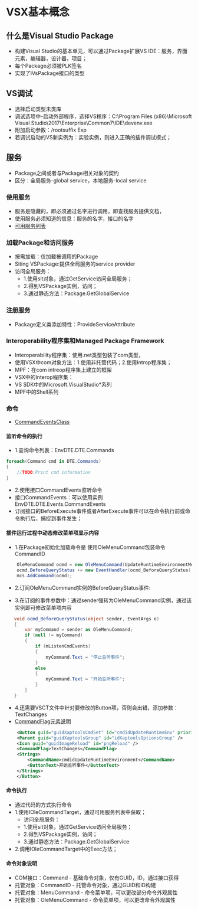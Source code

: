 # VSX基本概念

## 什么是Visual Studio Package

- 构建Visual Studio的基本单元，可以通过Package扩展VS IDE：服务，界面元素，编辑器，设计器，项目；
- 每个Package必须被PLK签名
- 实现了IVsPackage接口的类型

## VS调试

- 选择启动类型未类库
- 调试选项中-启动外部程序，选择VS程序：C:\Program Files (x86)\Microsoft Visual Studio\2017\Enterprise\Common7\IDE\devenv.exe
- 附加启动参数：/rootsuffix Exp
- 若调试启动的VS新实例为：实验实例，则进入正确的插件调试模式；

## 服务

- Package之间或者与Package相关对象的契约
- 区分：全局服务-global service，本地服务-local service

### 使用服务

- 服务是隐藏的，即必须通过名字进行调用，即查找服务提供文档，
- 使用服务必须知道的信息：服务的名字，接口的名字
- [可用服务列表](https://docs.microsoft.com/zh-cn/visualstudio/extensibility/internals/list-of-available-services)

### 加载Package和访问服务

- 按需加载：仅加载被调用的Package
- Siting VSPackage:提供全局服务的service provider
- 访问全局服务：
  - 1.使用sit对象，通过GetService访问全局服务；
  - 2.得到VSPackage实例，访问；
  - 3.通过静态方法：Package.GetGlobalService

### 注册服务

- Package定义类添加特性：ProvideServiceAttribute

### Interoperability程序集和Managed Package Framework

- Interoperability程序集：使用.net类型包装了com类型，
- 使用VSX中com对象方法：1.使用非托管代码；2.使用Introp程序集；
- MPF：在com intreop程序集上建立的框架
- VSX中的Interop程序集：
- VS SDK中的Microsoft.VisualStudio*系列
- MPF中的Shell系列

### 命令

- [CommandEventsClass](https://docs.microsoft.com/zh-cn/dotnet/api/envdte.commandeventsclass?view=visualstudiosdk-2017)

#### 监听命令的执行

- 1.查询命令列表：EnvDTE.DTE.Commands
  
```C#
foreach(Command cmd in DTE.Commands)
{
    //TODO:Print cmd information
}
```

- 2.使用接口CommandEvents监听命令
- 接口CommandEvents：可以使用实例EnvDTE.DTE.Events.CommandEvents
- 订阅接口的BeforeExecute事件或者AfterExecute事件可以在命令执行前或命令执行后，捕捉到事件发生；

#### 插件运行过程中动态修改菜单项显示内容

- 1.在Package初始化加载命令是 使用OleMenuCommand包装命令CommandID
```C#
	OleMenuCommand ocmd = new OleMenuCommand(UpdateRuntimeEnvironmentMenuItemClick, updateRuntimeEnvironmentCommandID);
    ocmd.BeforeQueryStatus += new EventHandler(ocmd_BeforeQueryStatus);
    mcs.AddCommand(ocmd);
```
- 2.订阅OleMenuCommand实例的BeforeQueryStatus事件:

- 3.在订阅的事件参数中：通过sender强转为OleMenuCommand实例，通过该实例即可修改菜单项内容
```C#
   void ocmd_BeforeQueryStatus(object sender, EventArgs e)
   {
       var myCommand = sender as OleMenuCommand;
       if (null != myCommand)
       {
           if (mListenCmdEvents)
           {
               myCommand.Text = "停止监听事件";
           }
           else
           {
               myCommand.Text = "开始监听事件";
           }
       } 
   }
```
- 4.还需要VSCT文件中针对要修改的Button项，否则会出错，添加参数：<CommandFlag>TextChanges</CommandFlag>
- [CommandFlag元素说明](https://docs.microsoft.com/zh-cn/visualstudio/extensibility/command-flag-element)
```XML
    <Button guid="guidXaptoolsCmdSet" id="cmdidUpdateRuntimeEnv" priority="0x108" type="Button">
    <Parent guid="guidXaptoolsGroup" id="idXaptoolsOptionsGroup" />
    <Icon guid="guidImageReload" id="pngReload" />
    <CommandFlag>TextChanges</CommandFlag>
    <Strings>
        <CommandName>cmdidUpdateRuntimeEnvironment</CommandName>
        <ButtonText>开始监听事件</ButtonText>
    </Strings>
    </Button>
```
#### 命令执行

- 通过代码的方式执行命令
- 1.使用IOleCommandTarget，通过可用服务列表中获取；
  - 访问全局服务：
  - 1.使用sit对象，通过GetService访问全局服务；
  - 2.得到VSPackage实例，访问；
  - 3.通过静态方法：Package.GetGlobalService
- 2.调用IOleCommandTarget中的Exec方法；

#### 命令对象说明
- COM接口：Command - 基础命令对象，仅有GUID，ID，通过接口获得
- 托管对象：CommandID - 托管命令对象，通过GUID和ID构建
- 托管对象：MenuCommand - 命令菜单项，可以更改部分命令外观属性
- 托管对象：OleMenuCommand - 命令菜单项，可以更改命令外观属性
